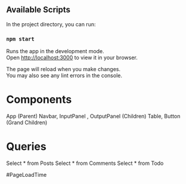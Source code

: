 ## Available Scripts

In the project directory, you can run:

### `npm start`

Runs the app in the development mode.\
Open [http://localhost:3000](http://localhost:3000) to view it in your browser.

The page will reload when you make changes.\
You may also see any lint errors in the console.

<h1>Components</h1>
App (Parent)
Navbar, InputPanel , OutputPanel (Children)
Table, Button (Grand Children)

<h1>Queries</h1>
Select * from Posts
Select * from Comments
Select * from Todo

#PageLoadTime
